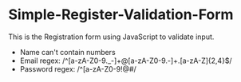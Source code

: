 # Simple-Register-Validation-Form

This is the Registration form using JavaScript to validate input.
  * Name can't contain numbers
  * Email regex:   /^[a-zA-Z0-9._-]+@[a-zA-Z0-9.-]+\.[a-zA-Z]{2,4}$/
  * Password regex:   /^[a-zA-Z0-9!@#$%^&*]{6,}$/

